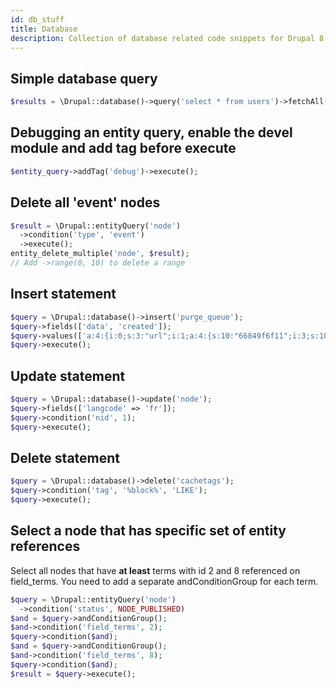 ```yaml
---
id: db_stuff
title: Database
description: Collection of database related code snippets for Drupal 8. 
---
```


## Simple database query
``` php
$results = \Drupal::database()->query('select * from users')->fetchAll();
```

## Debugging an entity query, enable the devel module and add tag before execute

``` php
$entity_query->addTag('debug')->execute();
```

## Delete all 'event' nodes

``` php
$result = \Drupal::entityQuery('node')
  ->condition('type', 'event')
  ->execute();
entity_delete_multiple('node', $result);
// Add ->range(0, 10) to delete a range
```

## Insert statement

``` php
$query = \Drupal::database()->insert('purge_queue');
$query->fields(['data', 'created']);
$query->values(['a:4:{i:0;s:3:"url";i:1;a:4:{s:10:"66849f6f11";i:3;s:10:"c990b129a0";i:3;s:10:"c618828456";i:3;s:10:"453d844ea2";i:3;}i:2;s:66:"http://www.example.com";i:3;a:0:{}}', time()]);
$query->execute();
```

## Update statement

``` php
$query = \Drupal::database()->update('node');
$query->fields(['langcode' => 'fr']);
$query->condition('nid', 1);
$query->execute();
```

## Delete statement

``` php
$query = \Drupal::database()->delete('cachetags');
$query->condition('tag', '%block%', 'LIKE');
$query->execute();
```

## Select a node that has specific set of entity references
Select all nodes that have **at least** terms with id 2 and 8 referenced on
field_terms. You need to add a separate andConditionGroup for each term.

``` php
$query = \Drupal::entityQuery('node')
  ->condition('status', NODE_PUBLISHED)
$and = $query->andConditionGroup();
$and->condition('field_terms', 2);
$query->condition($and);
$and = $query->andConditionGroup();
$and->condition('field_terms', 8);
$query->condition($and);
$result = $query->execute();
```
